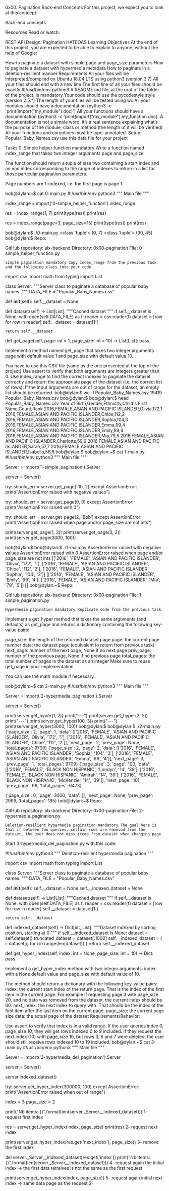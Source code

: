 0x00. Pagination Back-end Concepts For this project, we expect you to look at this concept:

Back-end concepts

Resources Read or watch:

REST API Design: Pagination HATEOAS Learning Objectives At the end of this project, you are expected to be able to explain to anyone, without the help of Google:

How to paginate a dataset with simple page and page_size parameters How to paginate a dataset with hypermedia metadata How to paginate in a deletion-resilient manner Requirements All your files will be interpreted/compiled on Ubuntu 18.04 LTS using python3 (version 3.7) All your files should end with a new line The first line of all your files should be exactly #!/usr/bin/env python3 A README.md file, at the root of the folder of the project, is mandatory Your code should use the pycodestyle style (version 2.5.*) The length of your files will be tested using wc All your modules should have a documentation (python3 -c 'print(import("my_module").doc)') All your functions should have a documentation (python3 -c 'print(import("my_module").my_function.doc)' A documentation is not a simple word, it’s a real sentence explaining what’s the purpose of the module, class or method (the length of it will be verified) All your functions and coroutines must be type-annotated. Setup: Popular_Baby_Names.csv use this data file for your project

Tasks 0. Simple helper function mandatory Write a function named index_range that takes two integer arguments page and page_size.

The function should return a tuple of size two containing a start index and an end index corresponding to the range of indexes to return in a list for those particular pagination parameters.

Page numbers are 1-indexed, i.e. the first page is page 1.

bob@dylan:~$ cat 0-main.py #!/usr/bin/env python3 """ Main file """

index_range = import('0-simple_helper_function').index_range

res = index_range(1, 7) print(type(res)) print(res)

res = index_range(page=3, page_size=15) print(type(res)) print(res)

bob@dylan:$ ./0-main.py <class 'tuple'> (0, 7) <class 'tuple'> (30, 45) bob@dylan:$ Repo:

GitHub repository: alx-backend Directory: 0x00-pagination File: 0-simple_helper_function.py

    Simple pagination mandatory Copy index_range from the previous task and the following class into your code

import csv import math from typing import List

class Server: """Server class to paginate a database of popular baby names. """ DATA_FILE = "Popular_Baby_Names.csv"

def __init__(self):
    self.__dataset = None

def dataset(self) -> List[List]:
    """Cached dataset
    """
    if self.__dataset is None:
        with open(self.DATA_FILE) as f:
            reader = csv.reader(f)
            dataset = [row for row in reader]
        self.__dataset = dataset[1:]

    return self.__dataset

def get_page(self, page: int = 1, page_size: int = 10) -> List[List]:
        pass

Implement a method named get_page that takes two integer arguments page with default value 1 and page_size with default value 10.

You have to use this CSV file (same as the one presented at the top of the project) Use assert to verify that both arguments are integers greater than 0. Use index_range to find the correct indexes to paginate the dataset correctly and return the appropriate page of the dataset (i.e. the correct list of rows). If the input arguments are out of range for the dataset, an empty list should be returned. bob@dylan:$ wc -l Popular_Baby_Names.csv 19419 Popular_Baby_Names.csv bob@dylan:$
bob@dylan:$ head Popular_Baby_Names.csv Year of Birth,Gender,Ethnicity,Child's First Name,Count,Rank 2016,FEMALE,ASIAN AND PACIFIC ISLANDER,Olivia,172,1 2016,FEMALE,ASIAN AND PACIFIC ISLANDER,Chloe,112,2 2016,FEMALE,ASIAN AND PACIFIC ISLANDER,Sophia,104,3 2016,FEMALE,ASIAN AND PACIFIC ISLANDER,Emma,99,4 2016,FEMALE,ASIAN AND PACIFIC ISLANDER,Emily,99,4 2016,FEMALE,ASIAN AND PACIFIC ISLANDER,Mia,79,5 2016,FEMALE,ASIAN AND PACIFIC ISLANDER,Charlotte,59,6 2016,FEMALE,ASIAN AND PACIFIC ISLANDER,Sarah,57,7 2016,FEMALE,ASIAN AND PACIFIC ISLANDER,Isabella,56,8 bob@dylan:$
bob@dylan:~$ cat 1-main.py #!/usr/bin/env python3 """ Main file """

Server = import('1-simple_pagination').Server

server = Server()

try: should_err = server.get_page(-10, 2) except AssertionError: print("AssertionError raised with negative values")

try: should_err = server.get_page(0, 0) except AssertionError: print("AssertionError raised with 0")

try: should_err = server.get_page(2, 'Bob') except AssertionError: print("AssertionError raised when page and/or page_size are not ints")

print(server.get_page(1, 3)) print(server.get_page(3, 2)) print(server.get_page(3000, 100))

bob@dylan:$ bob@dylan:$ ./1-main.py AssertionError raised with negative values AssertionError raised with 0 AssertionError raised when page and/or page_size are not ints [['2016', 'FEMALE', 'ASIAN AND PACIFIC ISLANDER', 'Olivia', '172', '1'], ['2016', 'FEMALE', 'ASIAN AND PACIFIC ISLANDER', 'Chloe', '112', '2'], ['2016', 'FEMALE', 'ASIAN AND PACIFIC ISLANDER', 'Sophia', '104', '3']] [['2016', 'FEMALE', 'ASIAN AND PACIFIC ISLANDER', 'Emily', '99', '4'], ['2016', 'FEMALE', 'ASIAN AND PACIFIC ISLANDER', 'Mia', '79', '5']] [] bob@dylan:~$ Repo:

GitHub repository: alx-backend Directory: 0x00-pagination File: 1-simple_pagination.py

    Hypermedia pagination mandatory Replicate code from the previous task.

Implement a get_hyper method that takes the same arguments (and defaults) as get_page and returns a dictionary containing the following key-value pairs:

page_size: the length of the returned dataset page page: the current page number data: the dataset page (equivalent to return from previous task) next_page: number of the next page, None if no next page prev_page: number of the previous page, None if no previous page total_pages: the total number of pages in the dataset as an integer Make sure to reuse get_page in your implementation.

You can use the math module if necessary.

bob@dylan:~$ cat 2-main.py #!/usr/bin/env python3 """ Main file """

Server = import('2-hypermedia_pagination').Server

server = Server()

print(server.get_hyper(1, 2)) print("---") print(server.get_hyper(2, 2)) print("---") print(server.get_hyper(100, 3)) print("---") print(server.get_hyper(3000, 100))
bob@dylan:$ bob@dylan:$ ./2-main.py {'page_size': 2, 'page': 1, 'data': [['2016', 'FEMALE', 'ASIAN AND PACIFIC ISLANDER', 'Olivia', '172', '1'], ['2016', 'FEMALE', 'ASIAN AND PACIFIC ISLANDER', 'Chloe', '112', '2']], 'next_page': 2, 'prev_page': None, 'total_pages': 9709}
{'page_size': 2, 'page': 2, 'data': [['2016', 'FEMALE', 'ASIAN AND PACIFIC ISLANDER', 'Sophia', '104', '3'], ['2016', 'FEMALE', 'ASIAN AND PACIFIC ISLANDER', 'Emma', '99', '4']], 'next_page': 3, 'prev_page': 1, 'total_pages': 9709}
{'page_size': 3, 'page': 100, 'data': [['2016', 'FEMALE', 'BLACK NON HISPANIC', 'Londyn', '14', '39'], ['2016', 'FEMALE', 'BLACK NON HISPANIC', 'Amirah', '14', '39'], ['2016', 'FEMALE', 'BLACK NON HISPANIC', 'McKenzie', '14', '39']], 'next_page': 101, 'prev_page': 99, 'total_pages': 6473}

{'page_size': 0, 'page': 3000, 'data': [], 'next_page': None, 'prev_page': 2999, 'total_pages': 195} bob@dylan:~$ Repo:

GitHub repository: alx-backend Directory: 0x00-pagination File: 2-hypermedia_pagination.py

    Deletion-resilient hypermedia pagination mandatory The goal here is that if between two queries, certain rows are removed from the dataset, the user does not miss items from dataset when changing page.

Start 3-hypermedia_del_pagination.py with this code:

#!/usr/bin/env python3 """ Deletion-resilient hypermedia pagination """

import csv import math from typing import List

class Server: """Server class to paginate a database of popular baby names. """ DATA_FILE = "Popular_Baby_Names.csv"

def __init__(self):
    self.__dataset = None
    self.__indexed_dataset = None

def dataset(self) -> List[List]:
    """Cached dataset
    """
    if self.__dataset is None:
        with open(self.DATA_FILE) as f:
            reader = csv.reader(f)
            dataset = [row for row in reader]
        self.__dataset = dataset[1:]

    return self.__dataset

def indexed_dataset(self) -> Dict[int, List]:
    """Dataset indexed by sorting position, starting at 0
    """
    if self.__indexed_dataset is None:
        dataset = self.dataset()
        truncated_dataset = dataset[:1000]
        self.__indexed_dataset = {
            i: dataset[i] for i in range(len(dataset))
        }
    return self.__indexed_dataset

def get_hyper_index(self, index: int = None, page_size: int = 10) -> Dict:
        pass

Implement a get_hyper_index method with two integer arguments: index with a None default value and page_size with default value of 10.

The method should return a dictionary with the following key-value pairs: index: the current start index of the return page. That is the index of the first item in the current page. For example if requesting page 3 with page_size 20, and no data was removed from the dataset, the current index should be 60. next_index: the next index to query with. That should be the index of the first item after the last item on the current page. page_size: the current page size data: the actual page of the dataset Requirements/Behavior:

Use assert to verify that index is in a valid range. If the user queries index 0, page_size 10, they will get rows indexed 0 to 9 included. If they request the next index (10) with page_size 10, but rows 3, 6 and 7 were deleted, the user should still receive rows indexed 10 to 19 included. bob@dylan:~$ cat 3-main.py #!/usr/bin/env python3 """ Main file """

Server = import('3-hypermedia_del_pagination').Server

server = Server()

server.indexed_dataset()

try: server.get_hyper_index(300000, 100) except AssertionError: print("AssertionError raised when out of range")

index = 3 page_size = 2

print("Nb items: {}".format(len(server._Server__indexed_dataset)))
1- request first index

res = server.get_hyper_index(index, page_size) print(res)
2- request next index

print(server.get_hyper_index(res.get('next_index'), page_size))
3- remove the first index

del server._Server__indexed_dataset[res.get('index')] print("Nb items: {}".format(len(server._Server__indexed_dataset)))
4- request again the initial index -> the first data retreives is not the same as the first request

print(server.get_hyper_index(index, page_size))
5- request again initial next index -> same data page as the request 2-
